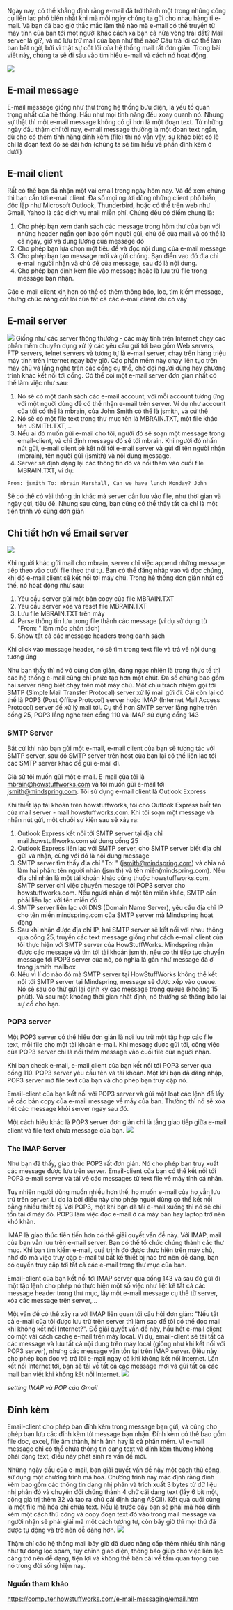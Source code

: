 Ngày nay, có thể khẳng định rằng e-mail đã trở thành một trong những công cụ liên lạc phổ biến nhất khi mà mỗi ngày chúng ta gửi cho nhau hàng tỉ e-mail. Và bạn đã bao giờ thắc mắc làm thế nào mà e-mail có thể truyền từ máy tính của bạn tới một người khác cách xa bạn cả nửa vòng trái đất? Mail server là gì?, và nó lưu trữ mail của bạn như thế nào? Câu trả lời có thể làm bạn bất ngờ, bởi vì thật sự cốt lõi của hệ thống mail rất đơn giản. Trong bài viết này, chúng ta sẽ đi sâu vào tìm hiểu e-mail và cách nó hoạt động.

![](https://images.viblo.asia/263bc847-4906-46a8-9e88-673588229e0a.jpg)

## E-mail message
E-mail message giống như thư trong hệ thống bưu điện, là yếu tố quan trọng nhất của hệ thống. Hầu như mọi tính năng đều xoay quanh nó. Nhưng sự thật thì một e-mail message không có gì hơn là một đoạn text. Từ những ngày đầu thậm chí tới nay, e-mail message thường là một đoạn text ngắn, dù cho có thêm tính năng đính kèm (file) thì nó vẫn vậy, sự khác biệt có lẽ chỉ là đoạn text đó sẽ dài hơn (chúng ta sẽ tìm hiểu về phần đính kèm ở dưới)
## E-mail client
Rất có thể bạn đã nhận một vài email trong ngày hôm nay. Và để xem chúng thì bạn cần tới e-mail client. Đa số mọi người dùng những client phổ biến, độc lập như Microsoft Outlook, Thunderbird, hoặc có thể trên web như Gmail, Yahoo là các dịch vụ mail miễn phí. Chúng đều có điểm chung là:
1. Cho phép bạn xem danh sách các message trong hòm thư của bạn với những header ngắn gọn bao gồm người gửi, chủ đề của mail và có thể là cả ngày, giờ và dung lượng của message đó
2. Cho phép bạn lựa chọn một tiêu đề và đọc nội dung của e-mail message
3. Cho phép bạn tạo message mới và gửi chúng. Bạn điền vao đó địa chỉ e-mail người nhận và chủ đề của message, sau đó là nội dung.
4. Cho phép bạn đính kèm file vào message hoặc là lưu trữ file trong message bạn nhận.

Các e-mail client xịn hơn có thể có thêm thông báo, lọc, tìm kiếm message, nhưng chức năng cốt lõi của tất cả các e-mail client chỉ có vậy
## E-mail server
![](https://images.viblo.asia/5f2946ee-b2fc-4cae-a3fb-8dcb6f9a6037.gif)
Giống như các server thông thường - các máy tính trên Internet chạy các phần mềm chuyên dụng xử lý các yêu cầu gửi tới bao gồm Web servers, FTP servers, telnet servers và tương tự là e-mail server, chạy trên hàng triệu máy tính trên Internet ngay bây giờ. Các phần mềm này chạy liên tục trên máy chủ và lắng nghe trên các cổng cụ thể, chờ đợi người dùng hay chương trình khác kết nối tới cổng. Có thể coi một e-mail server đơn giản nhất có thể làm việc như sau:
1. Nó sẽ có một danh sách các e-mail account, với mỗi account tương ứng với một người dùng để có thể nhận e-mail trên server. Ví dụ như account của tôi có thể là mbrain, của John Smith có thể là jsmith, và cứ thế
2. Nó sẽ có một file text trong thư mục tên là MBRAIN.TXT, một file khác tên JSMITH.TXT,...
3. Nếu ai đó muốn gửi e-mail cho tôi, người đó sẽ soạn một message trong email-client, và chỉ định message đó sẽ tới mbrain. Khi người đó nhấn nút gửi, e-mail client sẽ kết nối tới e-mail server và gửi đi tên người nhận (mbrain), tên người gửi (jsmith) và nội dung message.
4. Server sẽ định dạng lại các thông tin đó và nối thêm vào cuối file MBRAIN.TXT, ví dụ:
```
From: jsmith To: mbrain Marshall, Can we have lunch Monday? John
```

Sẽ có thể có vài thông tin khác mà server cần lưu vào file, như thời gian và ngày gửi, tiêu đề. Nhưng sau cùng, bạn cũng có thể thấy tất cả chỉ là một tiến trình vô cùng đơn giản
## Chi tiết hơn về Email server
![](https://images.viblo.asia/a0d3696d-d4ba-4e76-b5c3-735ce3798883.gif)

Khi người khác gửi mail cho mbrain, server chỉ việc append những message tiếp theo vào cuối file theo thứ tự. Bạn có thể đăng nhập vào và đọc chúng, khi đó e-mail client sẽ kết nối tới máy chủ. Trong hệ thống đơn giản nhất có thể, nó hoạt động như sau: 
1. Yêu cầu server gửi một bản copy của file MBRAIN.TXT
2. Yêu cầu server xóa và reset file MBRAIN.TXT
3. Lưu file MBRAIN.TXT trên máy
4. Parse thông tin lưu trong file thành các message (ví dụ sử dụng từ "From: " làm mốc phân tách)
5. Show tất cả các message headers trong danh sách

Khi click vào message header, nó sẽ tìm trong text file và trả về nội dung tương ứng

Như bạn thấy thì nó vô cùng đơn giản, đáng ngạc nhiên là trong thực tế thì các hệ thống e-mail cũng chỉ phức tạp hơn một chút. Đa số chúng bao gồm hai server riêng biệt chạy trên một máy chủ. Một chịu trách nhiệm gọi tới SMTP (Simple Mail Transfer Protocal) server xử lý mail gửi đi. Cái còn lại có thể là POP3 (Post Office Protocol) server hoặc IMAP (Internet Mail Access Protocol) server để xử lý mail tới. Cụ thể hơn SMTP server lắng nghe trên cổng 25, POP3 lắng nghe trên cổng 110 và IMAP sử dụng cổng 143
###  SMTP Server
Bất cứ khi nào bạn gửi một e-mail, e-mail client của bạn sẽ tương tác với SMTP server, sau đó SMTP server trên host của bạn lại có thể liên lạc tới các SMTP server khác để gửi e-mail đi.

Giả sử tôi muốn gửi một e-mail. E-mail của tôi là mbrain@howstuffworks.com và tôi muốn gửi e-mail tới jsmith@mindspring.com. Tôi sử dụng e-mail client là Outlook Express

Khi thiết lập tài khoản trên howstuffworks, tôi cho Outlook Express biết tên của mail server - mail.howstuffworks.com. Khi tôi soạn một message và nhấn nút gửi, một chuỗi sự kiện sau sẽ xảy ra:
1. Outlook Express kết nối tới SMTP server tại địa chỉ mail.howstuffworks.com sử dụng cổng 25
2. Outlook Express liên lạc với SMTP server, cho SMTP server biết địa chỉ gửi và nhận, cùng với đó là nội dung message
3. SMTP server tìm thấy địa chỉ "To: " (jsmith@mindspring.com) và chia nó làm hai phần: tên người nhận (jsmith) và tên miền(mindspring.com). Nếu địa chỉ nhận là một tài khoản khác cũng thuộc howstuffworks.com, SMTP server chỉ việc chuyển mesage tới POP3 server cho howstuffworks.com. Nếu người nhận ở một tên miền khác, SMTP cần phải liên lạc với tên miền đó
4. SMTP server liên lạc với DNS (Domain Name Server), yêu cầu địa chỉ IP cho tên miền mindspring.com của SMTP server mà Mindspring hoạt động
5. Sau khi nhận được địa chỉ IP, hai SMTP server sẽ kết nối với nhau thông qua cổng 25, truyền các text message giống như cách e-mail client của tôi thực hiện với SMTP server của HowStuffWorks. Mindspring nhận được các message và tìm tới tài khoản jsmith, nếu có thì tiếp tục chuyển message tới POP3 server của nó, có nghĩa là gần như message đã ở trong jsmith mailbox
6. Nếu vì lí do nào đó mà SMTP server tại HowStuffWorks không thể kết nối tới SMTP server tại Mindspring, message sẽ được xếp vào queue. Nó sẽ sau đó thử gửi lại định kỳ các message trong queue (khoảng 15 phút). Và sau một khoảng thời gian nhất định, nó thường sẽ thông báo lại sự cố cho bạn.
###  POP3 server
Một POP3 server có thể hiểu đơn giản là nơi lưu trữ một tập hợp các file text, mỗi file cho một tài khoản e-mail. Khi mesage được gửi tới, công việc của POP3 server chỉ là nối thêm message vào cuối file của người nhận.

Khi bạn check e-mail, e-mail client của bạn kết nối tới POP3 server qua cổng 110. POP3 server yêu cầu tên và tài khoản. Một khi bạn đã đăng nhập, POP3 server mở file text của bạn và cho phép bạn truy cập nó.

Email-client của bạn kết nối với POP3 server và gửi một loạt các lệnh để lấy về các bản copy của e-mail message về máy của bạn. Thường thì nó sẽ xóa hết các message khỏi server ngay sau đó.

Một cách hiểu khác là POP3 server đơn giản chỉ là tầng giao tiếp giữa e-mail client và file text chứa message của bạn.
![](https://images.viblo.asia/35561482-80aa-442d-8567-1b7da70e67c8.jpg)
### The IMAP Server
Như bạn đã thấy, giao thức POP3 rất đơn giản. Nó cho phép bạn truy xuất các message được lưu trên server. Email-client của bạn có thể kết nối tới POP3 e-mail server và tải về các messages từ text file về máy tính cá nhân.

Tuy nhiên người dùng muốn nhiều hơn thế, họ muốn e-mail của họ vẫn lưu trữ trên server. Lí do là bởi điều này cho phép người dùng có thể kết nối bằng nhiều thiết bị. Với POP3, một khi bạn đã tải e-mail xuống thì nó sẽ chỉ tồn tại ở máy đó. POP3 làm việc đọc e-mail ở cả máy bàn hay laptop trở nên khó khăn.

IMAP là giao thức tiên tiến hơn có thể giải quyết vấn đề này. Với IMAP, mail của bạn vẫn lưu trên e-mail server. Bạn có thể tổ chức chúng thành các thư mục. Khi bạn tìm kiếm e-mail, quá trình đó được thực hiện trên máy chủ, nhờ đó mà việc truy cập e-mail từ bất kể thiết bị nào trở nên dễ dàng, bạn có quyền truy cập tới tất cả các e-mail trong thư mục của bạn.

Email-client của bạn kết nối tới IMAP server qua cổng 143 và sau đó gửi đi một tập lệnh cho phép nó thực hiện một số việc như liệt kê tất cả các message header trong thư mục, lấy một e-mail message cụ thể từ server, xóa các message trên server,...

Một vấn đề có thể xảy ra với IMAP liên quan tới câu hỏi đơn giản: "Nếu tất cả e-mail của tôi được lưu trữ trên server thì làm sao để tôi có thể đọc mail khi không kết nối Internet?". Để giải quyết vấn đề này, hầu hết e-mail client có một vài cách cache e-mail trên máy local. Ví dụ, email-client sẽ tải tất cả các message và lưu tất cả nội dung trên máy local (giống như khi kết nối với POP3 server), nhưng các message vẫn tồn tại trên IMAP server. Điều này cho phép bạn đọc và trả lời e-mail ngay cả khi không kết nối Internet. Lần kết nối Internet tới, bạn sẽ tải về tất cả các message mới và gửi tất cả các mail bạn viết khi không kết nối Internet.
![](https://images.viblo.asia/f571f2e9-944f-4724-98b6-3c849fd6b997.png)

*setting IMAP và POP của Gmail*
## Đính kèm
Email-client cho phép bạn đính kèm trong message bạn gửi, và cũng cho phép bạn lưu các đính kèm từ message bạn nhận. Đính kèm có thể bao gồm file doc, excel, file âm thành, hình ảnh hay là cả phần mềm. Vì e-mail message chỉ có thể chứa thông tin dạng text và đính kèm thường không phải dạng text, điều này phát sinh ra vấn đề mới.

Những ngày đầu của e-mail, bạn giải quyết vấn đề này một cách thủ công, sử dụng một chương trình mã hóa. Chương trình này mặc định rằng đính kèm bao gồm các thông tin dạng nhị phân và trích xuất 3 bytes từ dữ liệu nhị phân đó và chuyển đổi chúng thành 4 chữ cái dạng text (lấy 6 bit một, cộng giá trị thêm 32 và tạo ra chữ cái định dạng ASCII). Kết quả cuối cùng là một file mã hóa chỉ chứa text. Nếu là trước đây bạn sẽ phải mã hóa đính kèm một cách thủ công và copy đoạn text đó vào trong mail message và người nhận sẽ phải giải mã một cách tương tự, còn bây giờ thì mọi thứ đã được tự động và trở nên dễ dàng hơn.
![](https://images.viblo.asia/5f4e8a72-24bf-4baf-a013-622720ac6340.gif)



Thậm chí các hệ thống mail bây giờ đã được nâng cấp thêm nhiều tính năng như tự động lọc spam, tùy chỉnh giao diện, thông báo giúp cho việc liên lạc càng trở nên dễ dạng, tiện lợi và không thể bàn cãi về tầm quan trọng của nó trong đời sống hiện nay. 

### Nguồn tham khảo
https://computer.howstuffworks.com/e-mail-messaging/email.htm